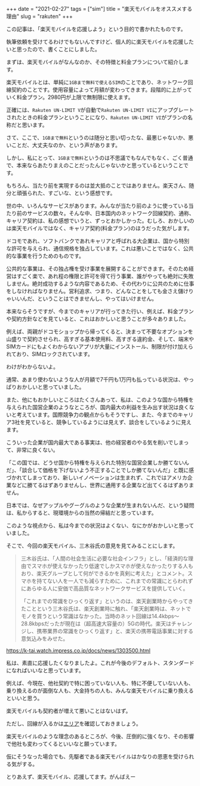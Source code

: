 +++
date = "2021-02-27"
tags = ["sim"]
title = "楽天モバイルをオススメする理由"
slug = "rakuten"
+++

この記事は、「楽天モバイルを応援しよう」という目的で書かれたものです。

執筆依頼を受けてるわけでもないんですけど、個人的に楽天モバイルを応援したいと思ったので、書くことにしました。

まずは、楽天モバイルがなんなのか、その特徴と料金プランについて紹介します。

楽天モバイルとは、単純に`1GBまで無料で使えるSIM`のことであり、ネットワーク回線契約のことです。使用容量によって月額が変わってきます。段階的に上がっていく料金プラン。2980円が上限で無制限に使えます。

正確には、`Rakuten UN-LIMIT V`が自動で`Rakuten UN-LIMIT VI`にアップグレートされたときの料金プランということになり、`Rakuten UN-LIMIT VI`がプランの名称だと思います。

さて、ここで、`1GBまで無料`というのは随分と思い切ったな、最悪じゃないか、悪いことだ、大丈夫なのか、という声があります。

しかし、私にとって、`1GBまで無料`というのは不思議でもなんでもなく、ごく普通で、本来ならあたりまえのことだったんじゃないかと思っているということです。

もちろん、当たり前を実現するのは並大抵のことではありません。楽天さん、随分と頑張られた、すごいな、という感想です。

世の中、いろんなサービスがあります。みんなが当たり前のように使っている当たり前のサービスの数々。そんな中、日本国内のネットワーク回線契約、通称、キャリア契約は、私の感想でいうと、ずっとおかしかった。むしろ、おかしいのは楽天モバイルではなく、キャリア契約(料金プラン)のほうだった気がします。

ドコモであれ、ソフトバンクであれキャリアと呼ばれる大企業は、国から特別な許可を与えられ、通信規格を独占しています。これは悪いことではなく、公共的な事業を行うためのものです。

公共的な事業は、その独占権を受け事業を展開することができます。そのため経営はすごく楽で、あれ程の権限と許可を得て行う事業、誰がやっても絶対に失敗しません。絶対成功するような内容であるため、その代わりに公共のために仕事をしなければなりません。営利追求、つまり、どんなことをしても金さえ儲けりゃいいんだ、ということはできませんし、やってはいけません。

本来ならそうですが、今までのキャリアが行ってきた行い、例えば、料金プランや契約方針などを見ていると、これはおかしいと思うことが多々ありました。

例えば、両親がドコモショップから帰ってくると、決まって不要なオプションを山盛りで契約させられ、高すぎる基本使用料、高すぎる違約金、そして、端末やSIMカードにもよくわからないアプリが大量にインストール、制限が付け加えられており、SIMロックされています。

わけがわからないよ。

通常、あまり使わないような人が月額で7千円も1万円も払っている状況は、やっぱりおかしいと思っていました。

また、他にもおかしいところはたくさんあって、私は、このような国から特権を与えられた国営企業のようなところが、国内最大の利益を生み出す状況は良くないと考えています。国際競争力の観点からもそうですし、また、今までのキャリア3社を見ていると、競争しているようには見えず、談合をしているように見えます。

こういった企業が国内最大である事実は、他の経営者のやる気を削いでしまって、非常に良くない。

「この国では、どうせ国から特権を与えられた特別な国営企業しか勝てないんだ」、「談合して価格を下げないよう不正することでしか勝てないんだ」と既に感づかれてしまっており、新しいイノベーションは生まれず、これではアメリカ企業などに勝てるはずありませんし、世界に通用する企業など出てくるはずありません。

日本では、なぜアップルやグーグルのような企業が生まれないんだ、という疑問は、私からすると、現環境からの当然の帰結だと思っています。

このような視点から、私は今までの状況はよくない、なにかがおかしいと思っていました。

そこで、今回の楽天モバイル、三木谷氏の意見を見てみることにします。

> 三木谷氏は、「人間の社会生活に必要な社会インフラ」とし、「経済的な理由でスマホが使えなかったり低速でしかスマホが使えなかったりする人もおり、楽天グループとして何ができるかを真剣に考えた」とコメント。スマホを持てない人を一人でも減らすために、これまでの常識にとらわれずにあらゆる人に安価で高品質なネットワークサービスを提供していく。
> 
> 「これまでの常識をひっくり返す」というのは、楽天創業時からやってきたことという三木谷氏は、楽天創業時に触れ、「楽天創業時は、ネットでモノを買うという常識はなかった。当時のネット回線は14.4kbps～28.8kbpsだったが現在は（超高速大容量の）5Gの時代。楽天はチャレンジし、携帯業界の常識をひっくり返す」と、楽天の携帯電話事業に対する意気込みをみせた。

https://k-tai.watch.impress.co.jp/docs/news/1303500.html

私は、素直に応援したくなりましたよ。これが今後のデフォルト、スタンダードになればいいなと思っています。

例えば、今現在、他社契約で特に困っていない人も、特に不便していない人も、乗り換えるのが面倒な人も、大金持ちの人も、みんな楽天モバイルに乗り換えるといいと思う。

楽天モバイルも契約者が増えて悪いことはないはず。

ただし、回線が入るかは[エリア](https://network.mobile.rakuten.co.jp/area/?l-id=gnavi_area)を確認しておきましょう。

楽天モバイルのような理念のあるところが、今後、圧倒的に強くなり、その影響で他社も変わってくるといいなと願っています。

仮にそうなった場合でも、先駆者である楽天モバイルはかなりの恩恵を受けられる気がする。

とりあえず、楽天モバイル、応援してます。がんばえー

